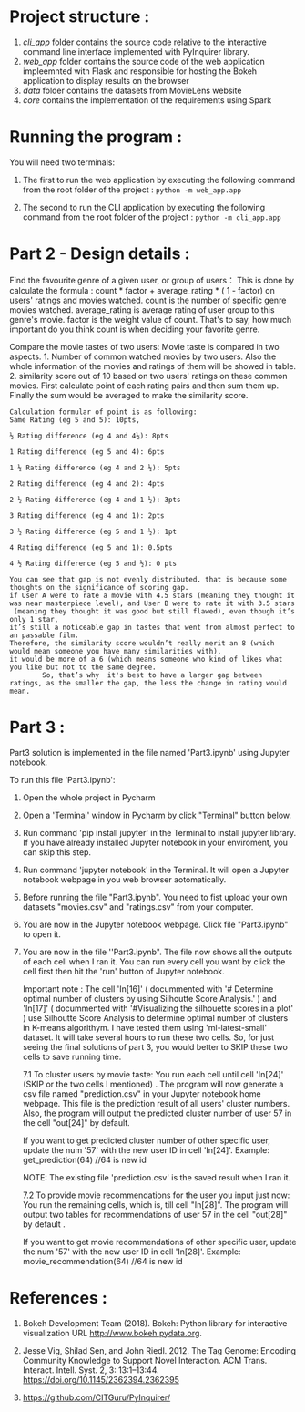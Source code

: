 # Project structure :
1. _cli_app_ folder contains the source code relative to the interactive command line interface implemented with PyInquirer library.
2. _web_app_ folder contains the source code of the web application impleemnted with Flask and responsible for hosting the Bokeh application to display results on the browser
3. _data_ folder contains the datasets from MovieLens website
4. _core_ contains the implementation of the requirements using Spark 

# Running the program :

You will need two terminals:
1. The first to run the web application by executing the following command from the root folder of the project :
`python -m web_app.app`
   
2. The second to run the CLI application by executing the following command from the root folder of the project :
`python -m cli_app.app`

# Part 2 - Design details : 

Find the favourite genre of a given user, or group of users：
	This is done by calculate the formula : count * factor + average_rating * ( 1 - factor) on users' ratings and movies watched.
	count is the number of specific genre movies watched.
 	average_rating is average rating of  user group to this genre's movie.
	factor is the weight value of count. That's to say, how much important do you think count is when deciding your favorite genre.

Compare the movie tastes of two users:
     	Movie taste is compared in two aspects. 
	1. Number of common watched movies by two users. Also the whole information of the movies and ratings of them will be showed in table.
                2. similarity score out of 10 based on two users' ratings on these common movies.
                First calculate point of each rating pairs and then sum them up. 
                Finally the sum would be averaged to make the similarity score.

	Calculation formular of point is as following:
	Same Rating (eg 5 and 5): 10pts,

	½ Rating difference (eg 4 and 4½): 8pts

	1 Rating difference (eg 5 and 4): 6pts

	1 ½ Rating difference (eg 4 and 2 ½): 5pts

	2 Rating difference (eg 4 and 2): 4pts

	2 ½ Rating difference (eg 4 and 1 ½): 3pts

	3 Rating difference (eg 4 and 1): 2pts

	3 ½ Rating difference (eg 5 and 1 ½): 1pt

	4 Rating difference (eg 5 and 1): 0.5pts

	4 ½ Rating difference (eg 5 and ½): 0 pts
                
	You can see that gap is not evenly distributed. that is because some thoughts on the significance of scoring gap.
	if User A were to rate a movie with 4.5 stars (meaning they thought it was near masterpiece level), and User B were to rate it with 3.5 stars
	 (meaning they thought it was good but still flawed), even though it’s only 1 star, 
	it’s still a noticeable gap in tastes that went from almost perfect to an passable film.
	Therefore, the similarity score wouldn’t really merit an 8 (which would mean someone you have many similarities with), 
	it would be more of a 6 (which means someone who kind of likes what you like but not to the same degree.
         	So, that’s why  it's best to have a larger gap between ratings, as the smaller the gap, the less the change in rating would mean.

# Part 3 :

Part3 solution is implemented in the file named 'Part3.ipynb' using Jupyter notebook.

To run this file 'Part3.ipynb':
1. Open the whole project in Pycharm
2. Open a 'Terminal'  window in Pycharm by click "Terminal" button below.
3. Run command 'pip install jupyter' in the Terminal to install jupyter library. If you have already installed Jupyter notebook
in your enviroment, you can skip this step.
4. Run command 'jupyter notebook' in the Terminal. It will open a Jupyter notebook webpage in you web browser aotomatically.
5. Before running the file "Part3.ipynb". You need to fist upload your own datasets "movies.csv" and "ratings.csv" from your computer.
6. You are now in the Jupyter notebook webpage. Click file "Part3.ipynb" to open it.
7. You are now in the file  ''Part3.ipynb". The file now shows all the outputs of each cell when I ran it.  You can run every cell you want
by click the cell first then hit the 'run' button of Jupyter notebook.

	Important note : The cell 'In[16]' ( docummented with '# Determine optimal number of clusters by using Silhoutte Score Analysis.' ) and 
'In[17]' ( docummented with '#Visualizing the silhouette scores in a plot' ) use Silhoutte Score Analysis to determine optimal number of clusters in K-means algorithym.
I have tested them using 'ml-latest-small' dataset. It will take several hours to run these two cells. So, for just seeing the final solutions of part 3, you would
better to SKIP these two cells to save running time.

	7.1 To cluster users by movie taste: You run each cell until cell 'In[24]' (SKIP or the two cells I mentioned) . The program will now generate a
csv file named "prediction.csv" in your Jupyter notebook home webpage. This file is the prediction result of all users' cluster numbers. Also, the program will output the
predicted cluster number of user 57 in the cell "out[24]" by default.

	If you want to get predicted cluster number of other specific user, update the num '57' with the new user ID in cell 'In[24]'.
                Example: get_prediction(64)   //64 is new id

	NOTE: The existing file 'prediction.csv' is the saved result when I ran it.

	7.2 To provide movie recommendations for the user you input just now: You run the remaining cells, which is, till cell "In[28]". 
The program will output two tables for  recommendations  of user 57 in the cell "out[28]" by default .

	If you want to get  movie recommendations of other specific user, update the num '57' with the new user ID in cell 'In[28]'.
                Example: movie_recommendation(64)  //64 is new id
   
# References :
1. Bokeh Development Team (2018). Bokeh: Python library for interactive visualization
   URL http://www.bokeh.pydata.org.
   
2. Jesse Vig, Shilad Sen, and John Riedl. 2012. The Tag Genome: Encoding Community Knowledge to Support Novel Interaction. ACM Trans. Interact. Intell. Syst. 2, 3: 13:1–13:44. <https://doi.org/10.1145/2362394.2362395>

3. https://github.com/CITGuru/PyInquirer/